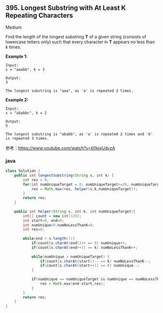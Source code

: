 ## 395. Longest Substring with At Least K Repeating Characters

Medium

Find the length of the longest substring **T** of a given string (consists of lowercase letters only) such that every character in **T** appears no less than *k* times.

**Example 1:**

```
Input:
s = "aaabb", k = 3

Output:
3

The longest substring is "aaa", as 'a' is repeated 3 times.
```

**Example 2:**

```
Input:
s = "ababbc", k = 2

Output:
5

The longest substring is "ababb", as 'a' is repeated 2 times and 'b' is repeated 3 times.
```
参考：https://www.youtube.com/watch?v=ti0kjxUdvzA

### java

````java
class Solution {
    public int longestSubstring(String s, int k) {
        int res = 0;
        for(int numUniqueTarget = 0; numUniqueTarget<=26; numUniqueTarget++){
            res = Math.max(res, helper(s,k,numUniqueTarget));
        }
        return res;
    }
    
    public int helper(String s, int k, int numUniqueTarget){
        int[] count = new int[128];
        int start=0, end=0;
        int numUnique=0,numNoLessThanK=0;
        int res=0;
        
        while(end < s.length()){
            if(count[s.charAt(end)]++ == 0) numUnique++;
            if(count[s.charAt(end++)] == k) numNoLessThanK++;
            
            while(numUnique > numUniqueTarget) {
                if(count[s.charAt(start)]-- == k) numNoLessThanK--;
                if(count[s.charAt(start++)] == 0) numUnique--;
            }
            
            if(numUnique == numUniqueTarget && numUnique == numNoLessThanK) {
                res = Math.max(end-start,res);
            }
        }
        return res;
    }
}
````

